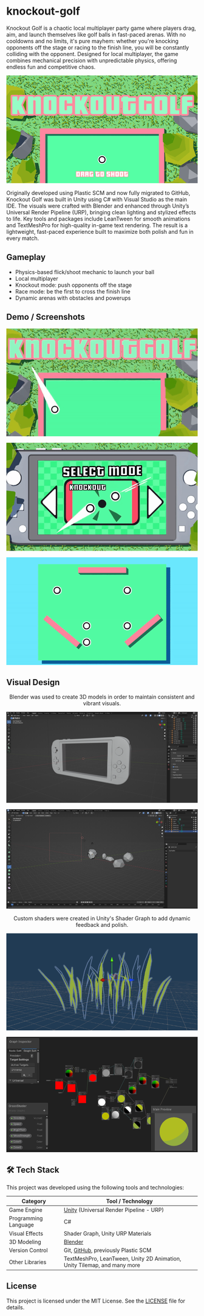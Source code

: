 # knockout-golf
Knockout Golf is a chaotic local multiplayer party game where players drag, aim, and launch themselves like golf balls in fast-paced arenas. With no cooldowns and no limits, it's pure mayhem: whether you're knocking opponents off the stage or racing to the finish line, you will be  constantly colliding with the opponent. Designed for local  multiplayer, the game combines mechanical precision with unpredictable physics, offering endless fun and competitive chaos.

<div align="center">
  <img src="Media/menu.png" width="600" alt="Gameplay Menu"/>
</div>

Originally developed using Plastic SCM and now fully migrated to GitHub, Knockout Golf was built in Unity using C# with Visual Studio as the main IDE. The visuals were crafted with Blender and enhanced through Unity’s Universal Render Pipeline (URP), bringing clean lighting and stylized effects to life. Key tools and packages include LeanTween for smooth animations and TextMeshPro for high-quality in-game text rendering. The result is a lightweight, fast-paced experience built to maximize both polish and fun in every match.

##  Gameplay
- Physics-based flick/shoot mechanic to launch your ball
- Local multiplayer
- Knockout mode: push opponents off the stage
- Race mode: be the first to cross the finish line
- Dynamic arenas with obstacles and powerups

##  Demo / Screenshots
<div align="center">
  
![Gameplay3](Media/gif3.gif)

![Gameplay2](Media/gif2.gif)

![Gameplay1](Media/gif1.gif)

</div>

##  Visual Design

<div align="center">
Blender was used to create 3D models in order to maintain consistent and vibrant visuals.
  
![Blender1](Media/blender1.png)

![Blender2](Media/blender2.png)

Custom shaders were created in Unity's Shader Graph to add dynamic feedback and polish.
  
![grass](Media/grass.png)

![shader](Media/shader.png)
</div>

## 🛠️ Tech Stack

This project was developed using the following tools and technologies:


| Category             | Tool / Technology                                                               |
|----------------------|----------------------------------------------------------------------------------|
| Game Engine          | [Unity](https://unity.com/) (Universal Render Pipeline - URP)                   |
| Programming Language | C#                                                                               |
| Visual Effects       | Shader Graph, Unity URP Materials                                                |
| 3D Modeling          | [Blender](https://www.blender.org/)                                              |
| Version Control      | Git, [GitHub](https://github.com/), previously Plastic SCM                       |
| Other Libraries      | TextMeshPro, LeanTween, Unity 2D Animation, Unity Tilemap, and many more         |

## License

This project is licensed under the MIT License. See the [LICENSE](LICENSE) file for details.

